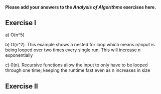 #### Please add your answers to the ***Analysis of  Algorithms*** exercises here.

## Exercise I


a) O(n^5)



b) O(n^2). This example shows a nested for loop which means n/input is being looped over two times every single run. This will increase n exponentially



c)  0(n). Recursive functions allow the input to only have to be looped through one time; keeping the runtime fast even as n increases in size



## Exercise II


